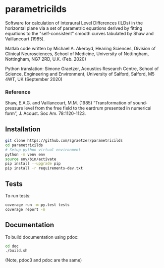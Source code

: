 # parametricilds
Software for calculation of Interaural Level Differences (ILDs) in the horizontal plane via a set of parametric equations derived by fitting equations to the "self-consistent" smooth curves tabulated by Shaw and Vaillancourt (1985).

Matlab code written by Michael A. Akeroyd, Hearing Sciences, Division of Clinical Neurosciences, School of Medicine, University of Nottingham, Nottingham, NG7 2RD, U.K. (Feb. 2020)

Python translation: Simone Graetzer, Acoustics Research Centre, School of Science, Engineering and Environment, University of Salford, Salford, M5 4WT, UK (September 2020)

### Reference

Shaw, E.A.G. and Vaillancourt, M.M. (1985) “Transformation of sound‐pressure level from the free field to the eardrum presented in numerical form”, J. Acoust. Soc Am. 78:1120-1123. 

## Installation

```bash
git clone https://github.com/sgraetzer/parametricilds
cd parametricilds
# Setup python virtual environment
python -m venv env
source env/bin/activate
pip install --upgrade pip
pip install -r requirements-dev.txt
```

## Tests

To run tests:

```bash
coverage run -m py.test tests
coverage report -m
```

## Documentation

To build documentation using pdoc:

```bash
cd doc
./build.sh
```

(Note, pdoc3 and pdoc are the same)
